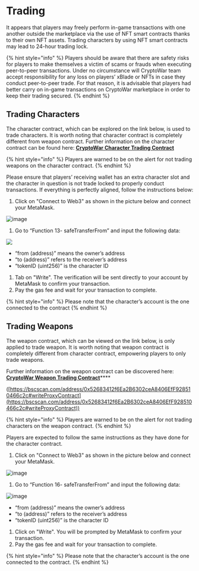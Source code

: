 # Trading

It appears that players may freely perform in-game transactions with one another outside the marketplace via the use of NFT smart contracts thanks to their own NFT assets. Trading characters by using NFT smart contracts may lead to 24-hour trading lock.

{% hint style="info" %}
Players should be aware that there are safety risks for players to make themselves a victim of scams or frauds when executing peer-to-peer transactions. Under no circumstance will CryptoWar team accept responsibility for any loss on players’ xBlade or NFTs in case they conduct peer-to-peer trade. For that reason, it is advisable that players had better carry on in-game transactions on CryptoWar marketplace in order to keep their trading secured.
{% endhint %}

## Trading Characters

The character contract, which can be explored on the link below, is used to trade characters. It is worth noting that character contract is completely different from weapon contract. Further information on the character contract can be found here: [**CryptoWar Character Trading Contract**](https://bscscan.com/address/0xC38470BFE1b08c3baFDaf699eBa2fCA1fd2B040B#writeProxyContract)&#x20;

{% hint style="info" %}
Players are warned to be on the alert for not trading weapons on the character contract.
{% endhint %}

Please ensure that players’ receiving wallet has an extra character slot and the character in question is not trade locked to properly conduct transactions. If everything is perfectly aligned, follow the instructions below:

1. Click on "Connect to Web3" as shown in the picture below and connect your MetaMask.

![image](https://user-images.githubusercontent.com/90205972/136993577-fb30e73c-ac5c-4c66-b9e8-fe607bb76b51.png)

1. Go to “Function 13- safeTransferFrom” and input the following data:

[![](https://i.imgur.com/JtM1RcX.png)](https://imgur.com/JtM1RcX)

* “from (address)” means the owner’s address
* “to (address)” refers to the receiver’s address
* “tokenID (uint256)” is the character ID

1. Tab on "Write". The verification will be sent directly to your account by MetaMask to confirm your transaction.
2. Pay the gas fee and wait for your transaction to complete.

{% hint style="info" %}
Please note that the character’s account is the one connected to the contract
{% endhint %}

## Trading Weapons

The weapon contract, which can be viewed on the link below, is only applied to trade weapon. It is worth noting that weapon contract is completely different from character contract, empowering players to only trade weapons.

Further information on the weapon contract can be discovered here: [**CryptoWar Weapon Trading Contract**](https://bscscan.com/address/0x52683412f6Ea2B6302ceA8406EfF928510466c2c#writeProxyContract)****

([https://bscscan.com/address/0x52683412f6Ea2B6302ceA8406EfF928510466c2c#writeProxyContract](https://bscscan.com/address/0x52683412f6Ea2B6302ceA8406EfF928510466c2c#writeProxyContract))

{% hint style="info" %}
Players are warned to be on the alert for not trading characters on the weapon contract.
{% endhint %}

Players are expected to follow the same instructions as they have done for the character contract.

1. Click on "Connect to Web3" as shown in the picture below and connect your MetaMask.

![image](https://user-images.githubusercontent.com/90205972/136999644-d6fe3f97-fb3b-4b20-bef9-353f3427c17d.png)

1. Go to “Function 16- safeTransferFrom” and input the following data:

![image](https://user-images.githubusercontent.com/43546617/127622676-72634467-cb7a-4138-81a2-d949b9f477c9.png)

* “from (address)” means the owner’s address
* “to (address)” refers to the receiver’s address
* “tokenID (uint256)” is the character ID

1. Click on "Write". You will be prompted by MetaMask to confirm your transaction.
2. Pay the gas fee and wait for your transaction to complete.

{% hint style="info" %}
Please note that the character’s account is the one connected to the contract.
{% endhint %}
